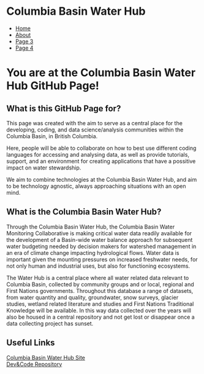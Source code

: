 <!DOCTYPE html>
<html>
	<head>
		<h1>Columbia Basin Water Hub</h1>
		<!-- link to main stylesheet -->
		<link rel="stylesheet" type="text/css" href="/css/main.css">
	</head>
	<body>
		<nav>
    		<ul>
        		<li><a href="/">Home</a></li>
	        	<li><a href="/About">About</a></li>
        		<li><a href="/Page3">Page 3</a></li>
        		<li><a href="/Page4">Page 4</a></li>
    		</ul>
		</nav>
		<div class="container">
      <div>
        		<h1>You are at the Columbia Basin Water Hub GitHub Page!</h1>  
      </div>
      <div>
        <h2>What is this GitHub Page for?</h2>
      <p>This page was created with the aim to serve as a central place for the developing, coding, and data science/analysis communities within the Columbia Basin, in British Columbia.

Here, people will be able to collaborate on how to best use different coding languages for accessing and analysing data, as well as provide tutorials, support, and an environment for creating applications that have a possitive impact on water stewardship.

We aim to combine technologies at the Columbia Basin Water Hub, and aim to be technology agnostic, always approaching situations with an open mind.
</p>
       <h2>What is the Columbia Basin Water Hub?</h2>
       <p>Through the Columbia Basin Water Hub, the Columbia Basin Water Monitoring Collaborative is making critical water data readily available for the development of a Basin-wide water balance approach for subsequent water budgeting needed by decision makers for watershed management in an era of climate change impacting hydrological flows. Water data is important given the mounting pressures on increased freshwater needs, for not only human and industrial uses, but also for functioning ecosystems.

The Water Hub is a central place where all water related data relevant to Columbia Basin, collected by community groups and or local, regional and First Nations governments. Throughout this database a range of datasets, from water quantity and quality, groundwater, snow surveys, glacier studies, wetland related literature and studies and First Nations Traditional Knowledge will be available. In this way data collected over the years will also be housed in a central repository and not get lost or disappear once a data collecting project has sunset. 
</p>
      <h2>Useful Links</h2>
  <a href="https://waterhub.livinglakescanada.ca/">Columbia Basin Water Hub Site</a><br>
  <a href="https://github.com/CBWaterHubManager/columbia-basin-water-hub-Dev-Code/tree/main">Dev&Code Repository</a>
  </div>
		</div><!-- /.container -->
	</body>
</html>

